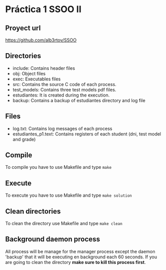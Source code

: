 # Práctica 1 SSOO II
## Proyect url 
https://github.com/alb3rtov/SSOO

## Directories
- include: Contains header files
- obj: Object files
- exec: Executables files
- src: Contains the source C code of each process.
- test_models: Contains three test models pdf files.
- estudiantes: It is created during the execution.
- backup: Contains a backup of estudiantes directory and log file

## Files
- log.txt: Contains log messages of each process
- estudiantes_p1.text: Contains registers of each student (dni, test model and grade)

## Compile
To compile you have to use Makefile and type `make`

## Execute
To execute you have to use Makefile and type `make solution`

## Clean directories
To clean the directory use Makefile and type `make clean`

## Background daemon process
All process will be manage for the manager process except the daemon 'backup' that it will be executing en background each 60 seconds. If you are going to clean the directory **make sure to kill this process first**.
